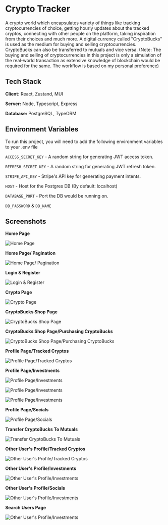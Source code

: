 # Crypto Tracker

A crypto world which encapsulates variety of things like tracking cryptocurrencies of choice, getting hourly updates about the tracked cryptos, connecting with other people on the platform, taking inspiration from their choices and much more. A digital currency called "CryptoBucks" is used as the medium for buying and selling cryptocurrencies. CryptoBucks can also be transferred to mutuals and vice versa. (Note: The buying and selling of cryptocurrencies in this project is only a simulation of the real-world transaction as extensive knowledge of blockchain would be required for the same. The workflow is based on my personal preference)

## Tech Stack

**Client:** React, Zustand, MUI

**Server:** Node, Typescript, Express

**Database:** PostgreSQL, TypeORM

## Environment Variables

To run this project, you will need to add the following environment variables to your .env file

`ACCESS_SECRET_KEY` - A random string for generating JWT access token.

`REFRESH_SECRET_KEY` - A random string for generating JWT refresh token.

`STRIPE_API_KEY` - Stripe's API key for generating payment intents.

`HOST` - Host for the Postgres DB (By default: localhost)

`DATABASE_PORT` - Port the DB would be running on.

`DB_PASSWORD` & `DB_NAME`

## Screenshots

**Home Page**

![Home Page](https://i.imgur.com/cMLYoUG.png)

**Home Page/ Pagination**

![Home Page/ Pagination](https://i.imgur.com/gzKVwSZ.png)

**Login & Register**

![Login & Register](https://i.imgur.com/ecMrfgm.png)

**Crypto Page**

![Crypto Page](https://i.imgur.com/O3digYC.png)

**CryptoBucks Shop Page**

![CryptoBucks Shop Page](https://i.imgur.com/s4xozVg.png)

**CryptoBucks Shop Page/Purchasing CryptoBucks**

![CryptoBucks Shop Page/Purchasing CryptoBucks](https://i.imgur.com/VeaVBHk.png)

**Profile Page/Tracked Cryptos**

![Profile Page/Tracked Cryptos](https://i.imgur.com/PjAJWjN.png)

**Profile Page/Investments**

![Profile Page/Investments](https://i.imgur.com/HjGkNa8.png)

![Profile Page/Investments](https://i.imgur.com/6KZ9tCV.png)

![Profile Page/Investments](https://i.imgur.com/MBRMa0N.png)

**Profile Page/Socials**

![Profile Page/Socials](https://i.imgur.com/J0bYsMj.png)

**Transfer CryptoBucks To Mutuals**

![Transfer CryptoBucks To Mutuals](https://i.imgur.com/crbyPw3.png)

**Other User's Profile/Tracked Cryptos**

![Other User's Profile/Tracked Cryptos](https://i.imgur.com/Ln1viwf.png)

**Other User's Profile/Investments**

![Other User's Profile/Investments](https://i.imgur.com/dXL4HDv.png)

**Other User's Profile/Socials**

![Other User's Profile/Investments](https://i.imgur.com/ImZ5cQL.png)

**Search Users Page**

![Other User's Profile/Investments](https://i.imgur.com/ahOQpfC.png)
